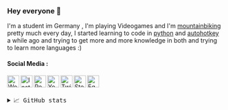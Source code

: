 ### Hey everyone 👋

I'm a student im Germany , I'm playing Videogames and I'm [mountainbiking] pretty much every day, I started learning to code in [python] and [autohotkey] a while ago and trying to get more and more knowledge in both and trying to learn more languages :)

#### Social Media :

[<img align="left" alt="Website" width="28px" src="https://github.com/MaxiAmZocken/resource/blob/main/icons8-website-96.png" />][website]
[<img align="left" alt="Instagram" width="28px" src="https://github.com/MaxiAmZocken/resource/blob/main/icons8-instagram-96.png" />][instagram]
[<img align="left" alt="Reddit" width="28px" src="https://github.com/MaxiAmZocken/resource/blob/main/icons8-reddit-96.png" />][reddit]
[<img align="left" alt="YouTube" width="28px" src="https://github.com/MaxiAmZocken/resource/blob/main/icons8-youtube-96.png" />][youtube]
[<img align="left" alt="Twitter" width="28px" src="https://github.com/MaxiAmZocken/resource/blob/main/icons8-twitter-96.png" />][twitter]
[<img align="left" alt="Steam" width="28px" src="https://github.com/MaxiAmZocken/resource/blob/main/icons8-steam-96.png"/>][Steam]
[<img align="left" alt="Equipment" width="28px" src="https://github.com/MaxiAmZocken/resource/blob/main/icons8-mouse-96.png"/>][Equipment]
<br/>
<br/>

<details>
     <summary> <samp>📈 GitHub stats</samp></summary>
<br/>

![Github Stats](https://github-readme-stats.vercel.app/api?username=maxiamzocken&count_private=true&show_icons=true)

[python]: https://www.python.org/
[autohotkey]: https://www.autohotkey.com/
[mountainbiking]: https://www.giant-bicycles.com/de/trance-x-3
[website]: https://maxiamzocken.github.io
[twitter]: https://twitter.com/Maxi_am_zocken
[youtube]: https://www.youtube.com/channel/UCKXu4_UtUGvSTRf_FZBMjpQ
[reddit]: https://reddit.com/user/Maxi_am_zocken
[instagram]: https://instagram.com/Maxi_am_zocken
[equipment]: https://maxiamzocken.github.io/tech
[discord]: https://discord.gg/eumk4MC
[steam]: https://steamcommunity.com/id/Void_Maxiii/
[minecraft]: https://laby.net/@Maxi_am_zocken
